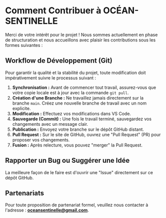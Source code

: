 # Comment Contribuer à OCÉAN-SENTINELLE

Merci de votre intérêt pour le projet ! Nous sommes actuellement en phase de structuration et nous accueillons avec plaisir les contributions sous les formes suivantes :

## Workflow de Développement (Git)

Pour garantir la qualité et la stabilité du projet, toute modification doit impérativement suivre le processus suivant :

1. **Synchronisation :** Avant de commencer tout travail, assurez-vous que votre copie locale est à jour avec la commande `git pull`.
2. **Création d'une Branche :** Ne travaillez jamais directement sur la branche `main`. Créez une nouvelle branche de travail avec un nom explicite.
3. **Modification :** Effectuez vos modifications dans VS Code.
4. **Sauvegarde (Commit) :** Une fois le travail terminé, sauvegardez vos changements avec un message clair.
5. **Publication :** Envoyez votre branche sur le dépôt GitHub distant.
6. **Pull Request :** Sur le site de GitHub, ouvrez une "Pull Request" (PR) pour proposer vos changements.
7. **Fusion :** Après relecture, vous pouvez "merger" la Pull Request.

## Rapporter un Bug ou Suggérer une Idée

La meilleure façon de le faire est d'ouvrir une "Issue" directement sur ce dépôt GitHub.

## Partenariats

Pour toute proposition de partenariat formel, veuillez nous contacter à l'adresse : **<oceansentinelle@gmail.com>**.
